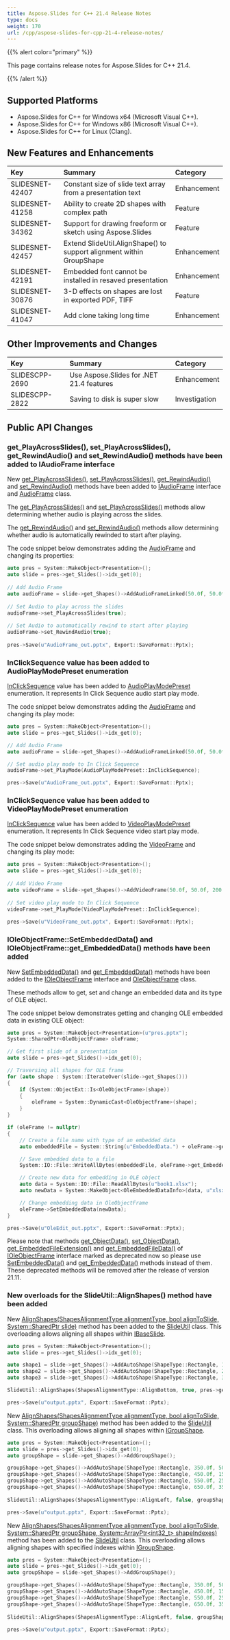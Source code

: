 ```yaml
---
title: Aspose.Slides for C++ 21.4 Release Notes
type: docs
weight: 170
url: /cpp/aspose-slides-for-cpp-21-4-release-notes/
---
```


{{% alert color="primary" %}} 

This page contains release notes for Aspose.Slides for C++ 21.4.

{{% /alert %}} 

## **Supported Platforms**
- Aspose.Slides for C++ for Windows x64 (Microsoft Visual C++).
- Aspose.Slides for C++ for Windows x86 (Microsoft Visual C++).
- Aspose.Slides for C++ for Linux (Clang).

## New Features and Enhancements
|**Key**|**Summary**|**Category**|
| :- | :- | :- |
|SLIDESNET-42407|Constant size of slide text array from a presentation text|Enhancement|
|SLIDESNET-41258|Ability to create 2D shapes with complex path|Feature|
|SLIDESNET-34362|Support for drawing freeform or sketch using Aspose.Slides|Feature|
|SLIDESNET-42457|Extend SlideUtil.AlignShape() to support alignment within GroupShape|Enhancement|
|SLIDESNET-42191|Embedded font cannot be installed in resaved presentation|Enhancement|
|SLIDESNET-30876|3-D effects on shapes are lost in exported PDF, TIFF|Feature|
|SLIDESNET-41047|Add clone taking long time|Enhancement|

## Other Improvements and Changes
|**Key**|**Summary**|**Category**|
| :- | :- | :- |
|SLIDESCPP-2690|Use Aspose.Slides for .NET 21.4 features|Enhancement|
|SLIDESCPP-2822|Saving to disk is super slow|Investigation|

## Public API Changes ##

### get_PlayAcrossSlides(), set_PlayAcrossSlides(), get_RewindAudio() and set_RewindAudio() methods have been added to IAudioFrame interface ###

New [get_PlayAcrossSlides()](https://apireference.aspose.com/slides/cpp/class/aspose.slides.i_audio_frame#a565341f38d7483cceb697b820a077d43), [set_PlayAcrossSlides()](https://apireference.aspose.com/slides/cpp/class/aspose.slides.i_audio_frame#ac06b8b3b0dc0154e9bce334d3560219c), [get_RewindAudio()](https://apireference.aspose.com/slides/cpp/class/aspose.slides.i_audio_frame#acad8b374349bf39acbba30fb0d59b8b3) and [set_RewindAudio()](https://apireference.aspose.com/slides/cpp/class/aspose.slides.i_audio_frame#a69f9ede43a095720454676f51a36a29e) methods have been added to [IAudioFrame](https://apireference.aspose.com/slides/cpp/class/aspose.slides.i_audio_frame) interface and  [AudioFrame](https://apireference.aspose.com/slides/cpp/class/aspose.slides.audio_frame) class.

The [get_PlayAcrossSlides()](https://apireference.aspose.com/slides/cpp/class/aspose.slides.i_audio_frame#a565341f38d7483cceb697b820a077d43) and [set_PlayAcrossSlides()](https://apireference.aspose.com/slides/cpp/class/aspose.slides.i_audio_frame#ac06b8b3b0dc0154e9bce334d3560219c) methods allow determining whether audio is playing across the slides.

The [get_RewindAudio()](https://apireference.aspose.com/slides/cpp/class/aspose.slides.i_audio_frame#acad8b374349bf39acbba30fb0d59b8b3) and [set_RewindAudio()](https://apireference.aspose.com/slides/cpp/class/aspose.slides.i_audio_frame#a69f9ede43a095720454676f51a36a29e) methods allow determining whether audio is automatically rewinded to start after playing.

The code snippet below demonstrates adding the [AudioFrame](https://apireference.aspose.com/slides/cpp/class/aspose.slides.audio_frame) and changing its properties:

``` cpp
auto pres = System::MakeObject<Presentation>();
auto slide = pres->get_Slides()->idx_get(0);
        
// Add Audio Frame
auto audioFrame = slide->get_Shapes()->AddAudioFrameLinked(50.0f, 50.0f, 100.0f, 100.0f, u"sampleaudio.wav");
        
// Set Audio to play across the slides
audioFrame->set_PlayAcrossSlides(true);
        
// Set Audio to automatically rewind to start after playing
audioFrame->set_RewindAudio(true);
        
pres->Save(u"AudioFrame_out.pptx", Export::SaveFormat::Pptx);
```

### InClickSequence value has been added to AudioPlayModePreset enumeration ###

[InClickSequence](https://apireference.aspose.com/slides/cpp/namespace/aspose.slides#a1e0dfa632c5498e693145d42f3cf8e4c) value has been added to [AudioPlayModePreset](https://apireference.aspose.com/slides/cpp/namespace/aspose.slides#a1e0dfa632c5498e693145d42f3cf8e4c) enumeration. It represents In Click Sequence audio start play mode. 

The code snippet below demonstrates adding the [AudioFrame](https://apireference.aspose.com/slides/cpp/class/aspose.slides.audio_frame) and changing its play mode: 

``` cpp
auto pres = System::MakeObject<Presentation>();
auto slide = pres->get_Slides()->idx_get(0);

// Add Audio Frame
auto audioFrame = slide->get_Shapes()->AddAudioFrameLinked(50.0f, 50.0f, 100.0f, 100.0f, u"sampleaudio.wav");

// Set audio play mode to In Click Sequence
audioFrame->set_PlayMode(AudioPlayModePreset::InClickSequence);

pres->Save(u"AudioFrame_out.pptx", Export::SaveFormat::Pptx);
```

### InClickSequence value has been added to VideoPlayModePreset enumeration ###

[InClickSequence](https://apireference.aspose.com/slides/cpp/namespace/aspose.slides#a6c7fce466cc6d8b70562984dc9387753) value has been added to [VideoPlayModePreset](https://apireference.aspose.com/slides/cpp/namespace/aspose.slides#a6c7fce466cc6d8b70562984dc9387753) enumeration.
It represents In Click Sequence video start play mode.

The code snippet below demonstrates adding the [VideoFrame](https://apireference.aspose.com/slides/cpp/class/aspose.slides.video_frame) and changing its play mode:

``` cpp
auto pres = System::MakeObject<Presentation>();
auto slide = pres->get_Slides()->idx_get(0);
        
// Add Video Frame
auto videoFrame = slide->get_Shapes()->AddVideoFrame(50.0f, 50.0f, 200.0f, 150.0f, u"samplevideo.wmv");
        
// Set video play mode to In Click Sequence
videoFrame->set_PlayMode(VideoPlayModePreset::InClickSequence);
        
pres->Save(u"VideoFrame_out.pptx", Export::SaveFormat::Pptx);
```

### IOleObjectFrame::SetEmbeddedData() and IOleObjectFrame::get_EmbeddedData() methods have been added ###

New [SetEmbeddedData()](https://apireference.aspose.com/slides/cpp/class/aspose.slides.i_ole_object_frame#a5427663765ad2a83e5019f86bbe91da3) and [get_EmbeddedData()](https://apireference.aspose.com/slides/cpp/class/aspose.slides.i_ole_object_frame#ace22b23c587d5d8592e92d2b0357a9c0) methods have been added to the [IOleObjectFrame](https://apireference.aspose.com/slides/cpp/class/aspose.slides.i_ole_object_frame) interface and [OleObjectFrame](https://apireference.aspose.com/slides/cpp/class/aspose.slides.ole_object_frame) class.

These methods allow to get, set and change an embedded data and its type of OLE object.

The code snippet below demonstrates getting and changing OLE embedded data in existing OLE object:

``` cpp
auto pres = System::MakeObject<Presentation>(u"pres.pptx");
System::SharedPtr<OleObjectFrame> oleFrame;

// Get first slide of a presentation
auto slide = pres->get_Slides()->idx_get(0);

// Traversing all shapes for OLE frame
for (auto shape : System::IterateOver(slide->get_Shapes()))
{
    if (System::ObjectExt::Is<OleObjectFrame>(shape))
    {
        oleFrame = System::DynamicCast<OleObjectFrame>(shape);
    }
}

if (oleFrame != nullptr)
{
    // Create a file name with type of an embedded data
    auto embeddedFile = System::String(u"EmbeddedData.") + oleFrame->get_EmbeddedData()->get_EmbeddedFileExtension();

    // Save embedded data to a file
    System::IO::File::WriteAllBytes(embeddedFile, oleFrame->get_EmbeddedData()->get_EmbeddedFileData());

    // Create new data for embedding in OLE object
    auto data = System::IO::File::ReadAllBytes(u"book1.xlsx");
    auto newData = System::MakeObject<OleEmbeddedDataInfo>(data, u"xlsx");

    // Change embedding data in OleObjectFrame
    oleFrame->SetEmbeddedData(newData);
}

pres->Save(u"OleEdit_out.pptx", Export::SaveFormat::Pptx);
```

Please note that methods [get_ObjectData()](https://apireference.aspose.com/slides/cpp/class/aspose.slides.i_ole_object_frame#a1b4736697deaadcaae64363ad25f27ed), [set_ObjectData()](https://apireference.aspose.com/slides/cpp/class/aspose.slides.i_ole_object_frame#a35da2d06875b7f6f668b474bd45331da), [get_EmbeddedFileExtension()](https://apireference.aspose.com/slides/cpp/class/aspose.slides.i_ole_object_frame#a462141339c39f19a89a81a391dfe2000) and [get_EmbeddedFileData()](https://apireference.aspose.com/slides/cpp/class/aspose.slides.i_ole_object_frame#afafd5efa2746ff3a32f85754bb26ec04) of [IOleObjectFrame](https://apireference.aspose.com/slides/cpp/class/aspose.slides.i_ole_object_frame) interface marked as deprecated now so please use [SetEmbeddedData()](https://apireference.aspose.com/slides/cpp/class/aspose.slides.i_ole_object_frame#a5427663765ad2a83e5019f86bbe91da3) and [get_EmbeddedData()](https://apireference.aspose.com/slides/cpp/class/aspose.slides.i_ole_object_frame#ace22b23c587d5d8592e92d2b0357a9c0) methods instead of them. These deprecated methods will be removed after the release of version 21.11.

### New overloads for the SlideUtil::AlignShapes() method have been added ###

New [AlignShapes(ShapesAlignmentType alignmentType, bool alignToSlide, System::SharedPtr<IBaseSlide> slide)](https://apireference.aspose.com/slides/cpp/class/aspose.slides.util.slide_util#aa0a893a632f42ad87a8d06f3d59aa5c0) method has been added to the [SlideUtil](https://apireference.aspose.com/slides/cpp/class/aspose.slides.util.slide_util) class.
This overloading allows aligning all shapes within [IBaseSlide](https://apireference.aspose.com/slides/cpp/class/aspose.slides.i_base_slide). 

``` cpp
auto pres = System::MakeObject<Presentation>();
auto slide = pres->get_Slides()->idx_get(0);

auto shape1 = slide->get_Shapes()->AddAutoShape(ShapeType::Rectangle, 100.0f, 100.0f, 100.0f, 100.0f);
auto shape2 = slide->get_Shapes()->AddAutoShape(ShapeType::Rectangle, 200.0f, 200.0f, 100.0f, 100.0f);
auto shape3 = slide->get_Shapes()->AddAutoShape(ShapeType::Rectangle, 300.0f, 300.0f, 100.0f, 100.0f);

SlideUtil::AlignShapes(ShapesAlignmentType::AlignBottom, true, pres->get_Slides()->idx_get(0));

pres->Save(u"output.pptx", Export::SaveFormat::Pptx);
```

New [AlignShapes(ShapesAlignmentType alignmentType, bool alignToSlide, System::SharedPtr<IGroupShape> groupShape)](https://apireference.aspose.com/slides/cpp/class/aspose.slides.util.slide_util#a80021149ba1cee0b42f78bd1674a013e) method has been added to the [SlideUtil](https://apireference.aspose.com/slides/cpp/class/aspose.slides.util.slide_util) class.
This overloading allows aligning all shapes within [IGroupShape](https://apireference.aspose.com/slides/cpp/class/aspose.slides.i_group_shape). 

``` cpp
auto pres = System::MakeObject<Presentation>();
auto slide = pres->get_Slides()->idx_get(0);
auto groupShape = slide->get_Shapes()->AddGroupShape();

groupShape->get_Shapes()->AddAutoShape(ShapeType::Rectangle, 350.0f, 50.0f, 50.0f, 50.0f);
groupShape->get_Shapes()->AddAutoShape(ShapeType::Rectangle, 450.0f, 150.0f, 50.0f, 50.0f);
groupShape->get_Shapes()->AddAutoShape(ShapeType::Rectangle, 550.0f, 250.0f, 50.0f, 50.0f);
groupShape->get_Shapes()->AddAutoShape(ShapeType::Rectangle, 650.0f, 350.0f, 50.0f, 50.0f);
        
SlideUtil::AlignShapes(ShapesAlignmentType::AlignLeft, false, groupShape);

pres->Save(u"output.pptx", Export::SaveFormat::Pptx);
```

New [AlignShapes(ShapesAlignmentType alignmentType, bool alignToSlide, System::SharedPtr<IGroupShape> groupShape, System::ArrayPtr<int32_t> shapeIndexes)](https://apireference.aspose.com/slides/cpp/class/aspose.slides.util.slide_util#a3128c83050c3e184f60c208af894b152) method has been added to the [SlideUtil](https://apireference.aspose.com/slides/cpp/class/aspose.slides.util.slide_util) class.
This overloading allows aligning shapes with specified indexes within [IGroupShape](https://apireference.aspose.com/slides/cpp/class/aspose.slides.i_group_shape). 

``` cpp
auto pres = System::MakeObject<Presentation>();
auto slide = pres->get_Slides()->idx_get(0);
auto groupShape = slide->get_Shapes()->AddGroupShape();

groupShape->get_Shapes()->AddAutoShape(ShapeType::Rectangle, 350.0f, 50.0f, 50.0f, 50.0f);
groupShape->get_Shapes()->AddAutoShape(ShapeType::Rectangle, 450.0f, 150.0f, 50.0f, 50.0f);
groupShape->get_Shapes()->AddAutoShape(ShapeType::Rectangle, 550.0f, 250.0f, 50.0f, 50.0f);
groupShape->get_Shapes()->AddAutoShape(ShapeType::Rectangle, 650.0f, 350.0f, 50.0f, 50.0f);
        
SlideUtil::AlignShapes(ShapesAlignmentType::AlignLeft, false, groupShape, System::MakeArray<int32_t>({ 0, 2 }));
        
pres->Save(u"output.pptx", Export::SaveFormat::Pptx);
```
